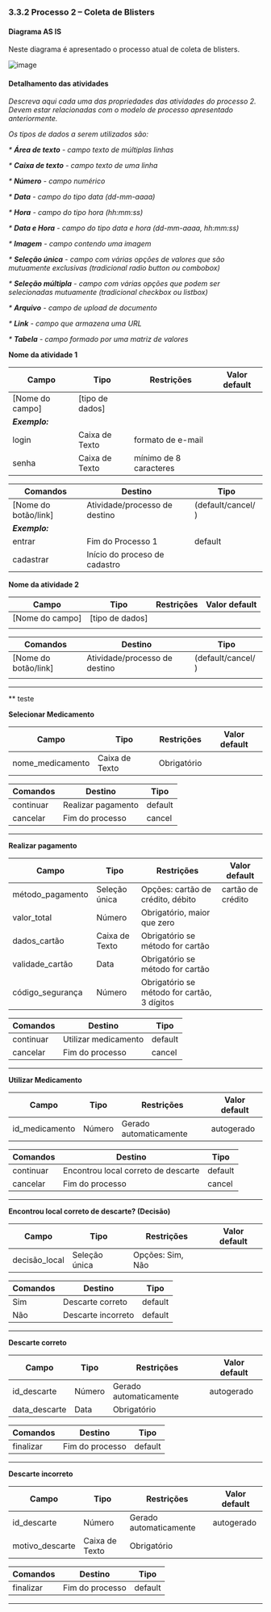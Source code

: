 ### 3.3.2 Processo 2 – Coleta de Blisters
 
#### Diagrama AS IS
Neste diagrama é apresentado o processo atual de coleta de blisters.


![image](https://github.com/user-attachments/assets/3041f43a-8794-41c3-a5ca-44331c3e71c0)


#### Detalhamento das atividades

_Descreva aqui cada uma das propriedades das atividades do processo 2. 
Devem estar relacionadas com o modelo de processo apresentado anteriormente._

_Os tipos de dados a serem utilizados são:_

_* **Área de texto** - campo texto de múltiplas linhas_

_* **Caixa de texto** - campo texto de uma linha_

_* **Número** - campo numérico_

_* **Data** - campo do tipo data (dd-mm-aaaa)_

_* **Hora** - campo do tipo hora (hh:mm:ss)_

_* **Data e Hora** - campo do tipo data e hora (dd-mm-aaaa, hh:mm:ss)_

_* **Imagem** - campo contendo uma imagem_

_* **Seleção única** - campo com várias opções de valores que são mutuamente exclusivas (tradicional radio button ou combobox)_

_* **Seleção múltipla** - campo com várias opções que podem ser selecionadas mutuamente (tradicional checkbox ou listbox)_

_* **Arquivo** - campo de upload de documento_

_* **Link** - campo que armazena uma URL_

_* **Tabela** - campo formado por uma matriz de valores_

**Nome da atividade 1**

| **Campo**       | **Tipo**         | **Restrições** | **Valor default** |
| ---             | ---              | ---            | ---               |
| [Nome do campo] | [tipo de dados]  |                |                   |
| ***Exemplo:***  |                  |                |                   |
| login           | Caixa de Texto   | formato de e-mail |                |
| senha           | Caixa de Texto   | mínimo de 8 caracteres |           |

| **Comandos**         |  **Destino**                   | **Tipo** |
| ---                  | ---                            | ---               |
| [Nome do botão/link] | Atividade/processo de destino  | (default/cancel/  ) |
| ***Exemplo:***       |                                |                   |
| entrar               | Fim do Processo 1              | default           |
| cadastrar            | Início do proceso de cadastro  |                   |


**Nome da atividade 2**

| **Campo**       | **Tipo**         | **Restrições** | **Valor default** |
| ---             | ---              | ---            | ---               |
| [Nome do campo] | [tipo de dados]  |                |                   |
|                 |                  |                |                   |

| **Comandos**         |  **Destino**                   | **Tipo**          |
| ---                  | ---                            | ---               |
| [Nome do botão/link] | Atividade/processo de destino  | (default/cancel/  ) |
|                      |                                |                   |

---
** teste



**Selecionar Medicamento**

| **Campo**           | **Tipo**         | **Restrições**  | **Valor default** |
| ------------------- | ---------------- | --------------- | ----------------- |
| nome_medicamento    | Caixa de Texto   | Obrigatório     |                   |

| **Comandos**        | **Destino**              | **Tipo**        |
| ------------------- | ------------------------ | --------------- |
| continuar           | Realizar pagamento       | default         |
| cancelar            | Fim do processo          | cancel          |

---

**Realizar pagamento**

| **Campo**           | **Tipo**         | **Restrições**                    | **Valor default** |
| ------------------- | ---------------- | ---------------------------------- | ----------------- |
| método_pagamento    | Seleção única    | Opções: cartão de crédito, débito | cartão de crédito |
| valor_total         | Número           | Obrigatório, maior que zero       |                   |
| dados_cartão        | Caixa de Texto   | Obrigatório se método for cartão  |                   |
| validade_cartão     | Data             | Obrigatório se método for cartão  |                   |
| código_segurança    | Número           | Obrigatório se método for cartão, 3 dígitos |                   |

| **Comandos**        | **Destino**              | **Tipo**        |
| ------------------- | ------------------------ | --------------- |
| continuar           | Utilizar medicamento     | default         |
| cancelar            | Fim do processo          | cancel          |

---

**Utilizar Medicamento**

| **Campo**           | **Tipo**         | **Restrições**  | **Valor default** |
| ------------------- | ---------------- | --------------- | ----------------- |
| id_medicamento      | Número           | Gerado automaticamente | autogerado |

| **Comandos**        | **Destino**              | **Tipo**        |
| ------------------- | ------------------------ | --------------- |
| continuar           | Encontrou local correto de descarte | default |
| cancelar            | Fim do processo          | cancel          |

---

**Encontrou local correto de descarte? (Decisão)**

| **Campo**           | **Tipo**         | **Restrições**  | **Valor default** |
| ------------------- | ---------------- | --------------- | ----------------- |
| decisão_local       | Seleção única    | Opções: Sim, Não |                   |

| **Comandos**        | **Destino**              | **Tipo**        |
| ------------------- | ------------------------ | --------------- |
| Sim                 | Descarte correto         | default         |
| Não                 | Descarte incorreto       | default         |

---

**Descarte correto**

| **Campo**           | **Tipo**         | **Restrições**  | **Valor default** |
| ------------------- | ---------------- | --------------- | ----------------- |
| id_descarte         | Número           | Gerado automaticamente | autogerado |
| data_descarte       | Data             | Obrigatório     |                   |

| **Comandos**        | **Destino**              | **Tipo**        |
| ------------------- | ------------------------ | --------------- |
| finalizar           | Fim do processo          | default         |

---

**Descarte incorreto**

| **Campo**           | **Tipo**         | **Restrições**  | **Valor default** |
| ------------------- | ---------------- | --------------- | ----------------- |
| id_descarte         | Número           | Gerado automaticamente | autogerado |
| motivo_descarte     | Caixa de Texto   | Obrigatório     |                   |

| **Comandos**        | **Destino**              | **Tipo**        |
| ------------------- | ------------------------ | --------------- |
| finalizar           | Fim do processo          | default         |

---





